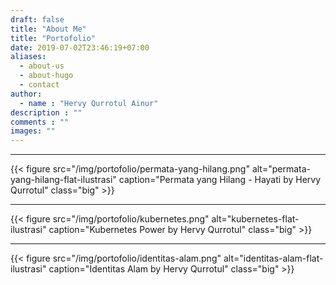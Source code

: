 ```yaml
---
draft: false
title: "About Me"
title: "Portofolio"
date: 2019-07-02T23:46:19+07:00
aliases:
  - about-us
  - about-hugo
  - contact
author:
  - name : "Hervy Qurrotul Ainur"
description : ""
comments : ""
images: ""
---
```


---
{{< figure src="/img/portofolio/permata-yang-hilang.png" alt="permata-yang-hilang-flat-ilustrasi" caption="Permata yang Hilang - Hayati by Hervy Qurrotul" class="big" >}}

---
{{< figure src="/img/portofolio/kubernetes.png" alt="kubernetes-flat-ilustrasi" caption="Kubernetes Power by Hervy Qurrotul" class="big" >}}

---
{{< figure src="/img/portofolio/identitas-alam.png" alt="identitas-alam-flat-ilustrasi" caption="Identitas Alam by Hervy Qurrotul" class="big" >}}

